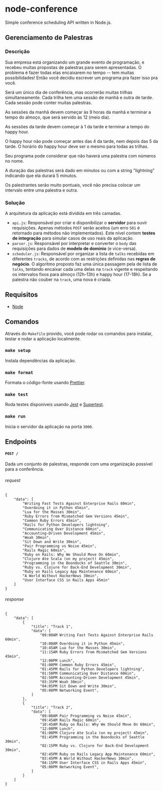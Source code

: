 # node-conference
Simple conference scheduling API written in Node.js.

## Gerenciamento de Palestras

### Descrição

Sua empresa está organizando um grande evento de programação, e recebeu muitas
propostas de palestras para serem apresentadas. O problema é fazer todas elas
encaixarem no tempo -- tem muitas possibilidades! Então você decidiu escrever um
programa pra fazer isso pra você.

Será um único dia de conferência, mas ocorrerão muitas trilhas simultaneamente. Cada
trilha tem uma sessão de manhã e outra de tarde. Cada sessão pode conter muitas
palestras.

As sessões da manhã devem começar às 9 horas da manhã e terminar a tempo do almoço,
que será servido às 12 (meio dia).

As sessões da tarde devem começar à 1 da tarde e terminar a tempo do happy hour.

O happy hour não pode começar antes das 4 da tarde, nem depois das 5 da tarde. O
horário do happy hour deve ser o mesmo para todas as trilhas.

Seu programa pode considerar que não haverá uma palestra com números no nome.

A duração das palestras será dado em minutos ou com a string "lightning" indicando que ela
durará 5 minutos.

Os palestrantes serão muito pontuais, você não precisa colocar um intervalo entre uma
palestra e outra.

### Solução

A arquitetura da aplicação está dividida em três camadas.
- `api.js`: Responsável por criar e disponibilizar o **servidor** para ouvir requisições. Apenas métodos `POST` serão aceitos (um erro `501` é retornado para métodos não implementados). Este nível contem **testes de integração** para simular casos de uso reais da aplicação.
- `parser.js`: Responsável por interpretar e converter o `body` das requisições para dados de **modelo de domínio** (e vice-versa).
- `scheduler.js`: Responsável por organizar a lista de `talks` recebidas em diferentes `tracks`, de acordo com as restrições definidas nas **regras de negócio**. O algoritmo proposto faz uma única passagem pela de lista de `talks`, tentando encaixar cada uma delas na `track` vigente e respeitando os intervalos fixos para almoço (12h-13h) e happy hour (17-18h). Se a palestra não couber na `track`, uma nova é criada.

## Requisitos

- [Node](https://nodejs.org/en/)

## Comandos

Através do `Makefile` provido, você pode rodar os comandos para instalar, testar e rodar a aplicação localmente.

### `make setup`
Instala dependências da aplicação.

### `make format`
Formata o código-fonte usando [Prettier](https://prettier.io/).

### `make test`                    
Roda testes disponíveis usando [Jest](https://jestjs.io/) e [Supertest](https://github.com/visionmedia/supertest).

### `make run`
Inicia o servidor da aplicação na porta `3000`.

## Endpoints

#### `POST /`
Dada um conjunto de palestras, responde com uma organização possível para a conferência.

###### request
    {
        "data": [
            "Writing Fast Tests Against Enterprise Rails 60min",
            "Overdoing it in Python 45min",
            "Lua for the Masses 30min",
            "Ruby Errors from Mismatched Gem Versions 45min",
            "Common Ruby Errors 45min",
            "Rails for Python Developers lightning",
            "Communicating Over Distance 60min",
            "Accounting-Driven Development 45min",
            "Woah 30min",
            "Sit Down and Write 30min",
            "Pair Programming vs Noise 45min",
            "Rails Magic 60min",
            "Ruby on Rails: Why We Should Move On 60min",
            "Clojure Ate Scala (on my project) 45min",
            "Programming in the Boondocks of Seattle 30min",
            "Ruby vs. Clojure for Back-End Development 30min",
            "Ruby on Rails Legacy App Maintenance 60min",
            "A World Without HackerNews 30min",
            "User Interface CSS in Rails Apps 45min"
        ]
    }
###### response
    {
        "data": [
            {
                "title": "Track 1",
                "data": [
                    "09:00AM Writing Fast Tests Against Enterprise Rails 60min",
                    "10:00AM Overdoing it in Python 45min",
                    "10:45AM Lua for the Masses 30min",
                    "11:15AM Ruby Errors from Mismatched Gem Versions 45min",
                    "12:00PM Lunch",
                    "01:00PM Common Ruby Errors 45min",
                    "01:45PM Rails for Python Developers lightning",
                    "01:50PM Communicating Over Distance 60min",
                    "02:50PM Accounting-Driven Development 45min",
                    "03:35PM Woah 30min",
                    "04:05PM Sit Down and Write 30min",
                    "05:00PM Networking Event",
                ]
            },
            {
                "title": "Track 2",
                "data": [
                    "09:00AM Pair Programming vs Noise 45min",
                    "09:45AM Rails Magic 60min",
                    "10:45AM Ruby on Rails: Why We Should Move On 60min",
                    "12:00PM Lunch",
                    "01:00PM Clojure Ate Scala (on my project) 45min",
                    "01:45PM Programming in the Boondocks of Seattle 30min",
                    "02:15PM Ruby vs. Clojure for Back-End Development 30min",
                    "02:45PM Ruby on Rails Legacy App Maintenance 60min",
                    "03:45PM A World Without HackerNews 30min",
                    "04:15PM User Interface CSS in Rails Apps 45min",
                    "05:00PM Networking Event",
                ]
            }
        ]
    }
